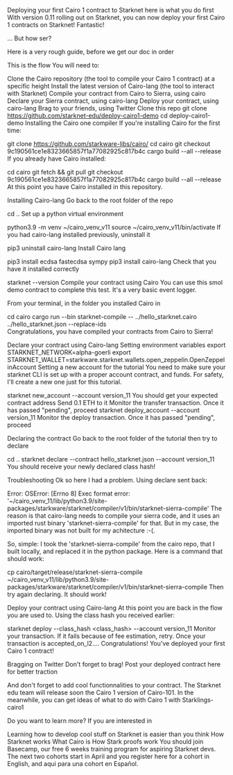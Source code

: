 Deploying your first Cairo 1 contract to Starknet here is what you do first
With version 0.11 rolling out on Starknet, you can now deploy your first Cairo 1 contracts on Starknet! Fantastic!

... But how ser?

Here is a very rough guide, before we get our doc in order

This is the flow
You will need to:

Clone the Cairo repository (the tool to compile your Cairo 1 contract) at a specific height
Install the latest version of Cairo-lang (the tool to interact with Starknet)
Compile your contract from Cairo to Sierra, using cairo
Declare your Sierra contract, using cairo-lang
Deploy your contract, using cairo-lang
Brag to your friends, using Twitter
Clone this repo
git clone https://github.com/starknet-edu/deploy-cairo1-demo
cd deploy-cairo1-demo
Installing the Cairo one compiler
If you're installing Cairo for the first time:

git clone https://github.com/starkware-libs/cairo/
cd cairo
git checkout 9c190561ce1e8323665857f1a77082925c817b4c
cargo build --all --release
If you already have Cairo installed:

cd cairo
git fetch && git pull
git checkout 9c190561ce1e8323665857f1a77082925c817b4c
cargo build --all --release
At this point you have Cairo installed in this repository.

Installing Cairo-lang
Go back to the root folder of the repo

cd ..
Set up a python virtual environment

python3.9 -m venv ~/cairo_venv_v11
source ~/cairo_venv_v11/bin/activate
If you had cairo-lang installed previously, uninstall it

pip3 uninstall cairo-lang
Install Cairo lang

pip3 install ecdsa fastecdsa sympy
pip3 install cairo-lang
Check that you have it installed correctly

starknet --version
Compile your contract using Cairo
You can use this smol demo contract to complete this test. It's a very basic event logger.

From your terminal, in the folder you installed Cairo in

cd cairo
cargo run --bin starknet-compile -- ../hello_starknet.cairo ../hello_starknet.json --replace-ids	
Congratulations, you have compiled your contracts from Cairo to Sierra!

Declare your contract using Cairo-lang
Setting environment variables
export STARKNET_NETWORK=alpha-goerli
export STARKNET_WALLET=starkware.starknet.wallets.open_zeppelin.OpenZeppelinAccount
Setting a new account for the tutorial
You need to make sure your starknet CLI is set up with a proper account contract, and funds. For safety, I'll create a new one just for this tutorial.

starknet new_account --account version_11
You should get your expected contract address
Send 0.1 ETH to it
Monitor the transfer transaction. Once it has passed "pending", proceed
starknet deploy_account --account version_11
Monitor the deploy transaction. Once it has passed "pending", proceed

Declaring the contract
Go back to the root folder of the tutorial then try to declare

cd ..
starknet declare --contract hello_starknet.json --account version_11
You should receive your newly declared class hash!

Troubleshooting
Ok so here I had a problem. Using declare sent back:

Error: OSError: [Errno 8] Exec format error: '~/cairo_venv_11/lib/python3.9/site-packages/starkware/starknet/compiler/v1/bin/starknet-sierra-compile'
The reason is that cairo-lang needs to compile your sierra code, and it uses an imported rust binary 'starknet-sierra-compile' for that. But in my case, the imported binary was not built for my achitecture :-(.

So, simple: I took the 'starknet-sierra-compile' from the cairo repo, that I built locally, and replaced it in the python package. Here is a command that should work:

cp cairo/target/release/starknet-sierra-compile ~/cairo_venv_v11/lib/python3.9/site-packages/starkware/starknet/compiler/v1/bin/starknet-sierra-compile
Then try again declaring. It should work!

Deploy your contract using Cairo-lang
At this point you are back in the flow you are used to. Using the class hash you received earlier:

starknet deploy --class_hash <class_hash> --account version_11
Monitor your transaction. If it fails because of fee estimation, retry. Once your transaction is accepted_on_l2.... Congratulations! You've deployed your first Cairo 1 contract!

Bragging on Twitter
Don't forget to brag! Post your deployed contract here for better traction

And don't forget to add cool functionnalities to your contract. The Starknet edu team will release soon the Cairo 1 version of Cairo-101. In the meanwhile, you can get ideas of what to do with Cairo 1 with Starklings-cairo1

Do you want to learn more?
If you are interested in

Learning how to develop cool stuff on Starknet is easier than you think
How Starknet works
What Cairo is
How Stark proofs work You should join Basecamp, our free 6 weeks training program for aspiring Starknet devs. The next two cohorts start in April and you register here for a cohort in English, and aqui para una cohort en Español.

